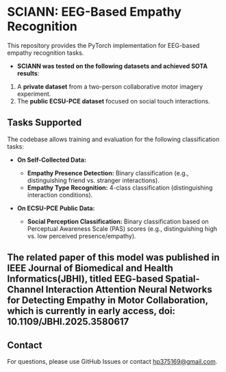 # SCIANN: EEG-Based Empathy Recognition

This repository provides the PyTorch implementation for EEG-based empathy recognition tasks.

* **SCIANN was tested on the following datasets and achieved SOTA results**:
1.  A **private dataset** from a two-person collaborative motor imagery experiment.
2.  The **public ECSU-PCE dataset** focused on social touch interactions.

## Tasks Supported

The codebase allows training and evaluation for the following classification tasks:

* **On Self-Collected Data:**
    * **Empathy Presence Detection:** Binary classification (e.g., distinguishing friend vs. stranger interactions).
    * **Empathy Type Recognition:** 4-class classification (distinguishing interaction conditions).

* **On ECSU-PCE Public Data:**
    * **Social Perception Classification:** Binary classification based on Perceptual Awareness Scale (PAS) scores (e.g., distinguishing high vs. low perceived presence/empathy).

## The related paper of this model was published in IEEE Journal of Biomedical and Health Informatics(JBHI), titled EEG-based Spatial-Channel Interaction Attention Neural Networks for Detecting Empathy in Motor Collaboration, which is currently in early access, doi: 10.1109/JBHI.2025.3580617

## Contact
For questions, please use GitHub Issues or contact hp375169@gmail.com.
